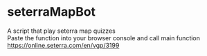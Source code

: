 # seterraMapBot

A script that play seterra map quizzes <br />
Paste the function into your browser console and call main function<br />
https://online.seterra.com/en/vgp/3199
